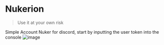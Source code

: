 # Nukerion
> Use it at your own risk

Simple Account Nuker for discord, start by inputting the user token into the console
![image](https://user-images.githubusercontent.com/83588955/177205188-2a2626a7-862b-4ea0-a0f5-bfaf16e70779.png)
